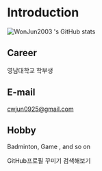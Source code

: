 # Introduction

![WonJun2003 's GitHub stats](https://github-readme-stats.vercel.app/api?username=WonJun2003&show_icons=true)

## Career
영남대학교 학부생

## E-mail
cwjun0925@gmail.com

## Hobby
Badminton, Game , and so on

GitHub프로필 꾸미기 검색해보기
